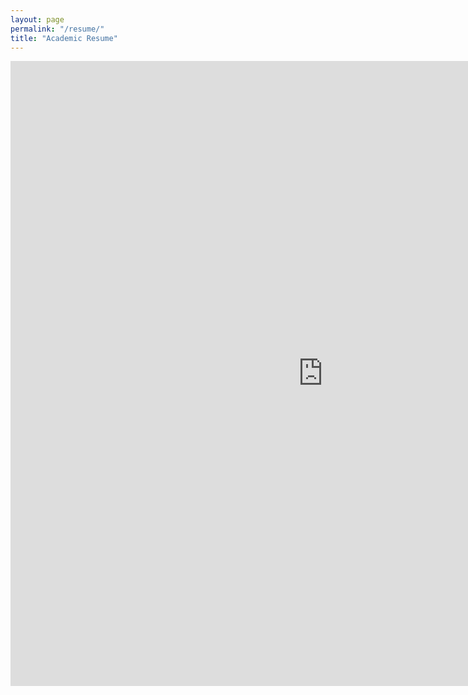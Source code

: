 ```yaml
---
layout: page
permalink: "/resume/"
title: "Academic Resume"
---
```

<embed src="https://github.com/semuhi/semuhi.github.io/blob/master/assets/pdf/Resume_Academic.pdf" width="1000" height="1000" type='application/pdf'></embed>

